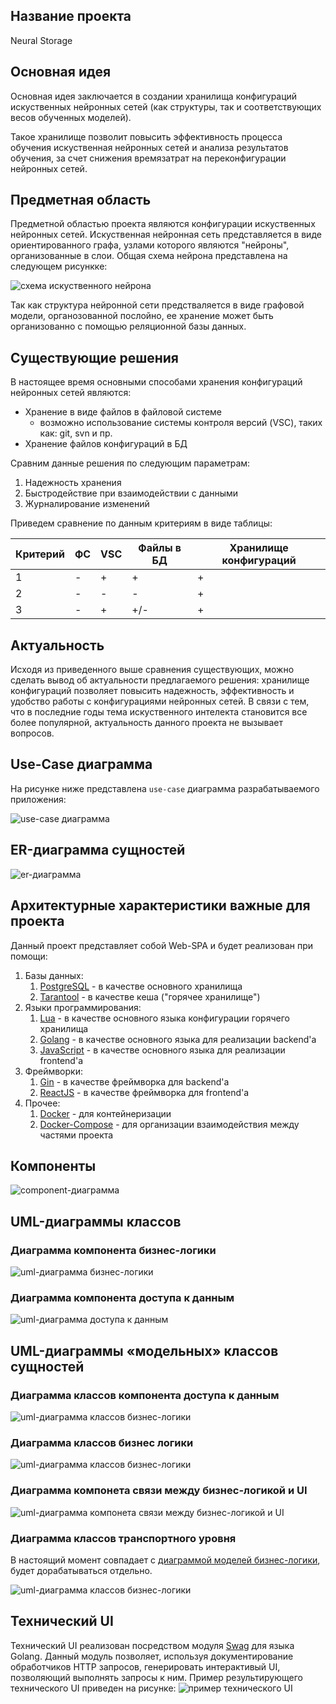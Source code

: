 ## Название проекта

Neural Storage

## Основная идея

Основная идея заключается в создании хранилища конфигураций искуственных нейронных сетей (как структуры, так и соответствующих весов обученных моделей).

Такое хранилище позволит повысить эффективность процесса обучения искуственная нейронных сетей и анализа результатов обучения, за счет снижения времязатрат на переконфигурации нейронных сетей.

## Предметная область

Предметной областью проекта являются конфигурации искуственных нейронных сетей. Искуственная нейронная сеть представляется в виде ориентированного графа, узлами которого являются "нейроны", организованные в слои. Общая схема нейрона представлена на следующем рисункке:

![схема искуственного нейрона](./docs/img/neuron.svg)

Так как структура нейронной сети предстваляется в виде графовой модели, органозованной послойно, ее хранение может быть организованно с помощью реляционной базы данных.

## Существующие решения

В настоящее время основными способами хранения конфигураций нейронных сетей являются:

* Хранение в виде файлов в файловой системе
    * возможно использование системы контроля версий (VSC), таких как: git, svn и пр.
* Хранение файлов конфигураций в БД

Сравним данные решения по следующим параметрам:

1. Надежность хранения
1. Быстродействие при взаимодействии с данными
1. Журналирование изменений

Приведем сравнение по данным критериям в виде таблицы:

| Критерий | ФC | VSC | Файлы в БД | Хранилище конфигураций |
|-|-|-|-|-|
|1| - | + | + | + |
|2| - | - | - | + |
|3| - | + | +/- | + |

## Актуальность

Исходя из приведенного выше сравнения существующих, можно сделать вывод об актуальности предлагаемого решения: хранилище конфигураций позволяет повысить надежность, эффективность и удобство работы с конфигурациями нейронных сетей. В связи с тем, что в последние годы тема искуственного интелекта становится все более популярной, актуальность данного проекта не вызывает вопросов.

## Use-Case диаграмма

На рисунке ниже представлена `use-case` диаграмма разрабатываемого приложения:

![use-case диаграмма](./docs/img/use-case.svg)

## ER-диаграмма сущностей

![er-диаграмма](./docs/img/er.svg)

## Архитектурные характеристики важные для проекта

Данный проект представляет собой Web-SPA и будет реализован при помощи:

1. Базы данных:
    1. [PostgreSQL](https://www.postgresql.org/) - в качестве основного хранилища
    1. [Tarantool](https://www.tarantool.io/ru/) - в качестве кеша ("горячее хранилище")
1. Языки программирования:
    1. [Lua](https://www.lua.org/) - в качестве основного языка конфигурации горячего хранилища
    1. [Golang](https://go.dev/) - в качестве основного языка для реализации backend'а
    1. [JavaScript](https://developer.mozilla.org/ru/docs/Web/JavaScript) - в качестве основного языка для реализации frontend'а
1. Фреймворки:
    1. [Gin](https://github.com/gin-gonic/gin) - в качестве фреймворка для backend'а
    1. [ReactJS](https://ru.reactjs.org/) - в качестве фреймворка для frontend'а
1. Прочее:
    1. [Docker](https://www.docker.com/) - для контейнеризации
    1. [Docker-Compose](https://docs.docker.com/compose/) - для организации взаимодействия между частями проекта

## Компоненты

![component-диаграмма](./docs/img/components.svg)

## UML-диаграммы классов

### Диаграмма компонента бизнес-логики
![uml-диаграмма бизнес-логики](./docs/img/interactors.svg)

### Диаграмма компонента доступа к данным
![uml-диаграмма доступа к данным](./docs/img/data_access.svg)

## UML-диаграммы «модельных» классов сущностей

### Диаграмма классов компонента доступа к данным
![uml-диаграмма классов бизнес-логики](./docs/img/db_models.svg)


### Диаграмма классов бизнес логики
![uml-диаграмма классов бизнес-логики](./docs/img/bl_models.svg)

### Диаграмма компонета связи между бизнес-логикой и UI
![uml-диаграмма компонета связи между бизнес-логикой и UI](./docs/img/presenters.svg)

### Диаграмма классов транспортного уровня

В настоящий момент совпадает с [диаграммой моделей бизнес-логики](#диаграмма-классов-бизнес-логики), будет дорабатываться отдельно.

![uml-диаграмма классов бизнес-логики](./docs/img/dto.svg)

## Технический UI

Технический UI реализован посредством модуля [Swag](https://github.com/swaggo/swag) для языка Golang. Данный модуль позволяет, используя документирование обработчиков HTTP запросов, генерировать интерактивый UI, позволяющий выполнять запросы к ним. Пример результирующего технического UI приведен на рисунке:
![пример технического UI](./docs/img/tech_ui.png)
